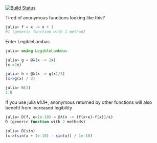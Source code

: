 <!-- LegibleLambdas -->

<!-- [[file:~/Documents/Julia/scrap.org::*LegibleLambdas][LegibleLambdas:1]] -->

[![Build Status](https://travis-ci.com/MasonProtter/LegibleLambdas.jl.svg?branch=master)](https://travis-ci.com/MasonProtter/LegibleLambdas.jl)

Tired of anonymous functions looking like this?
```julia
julia> f = x -> x + 1
#1 (generic function with 1 method)
```
Enter LegibleLambas
```julia
julia> using LegibleLambdas

julia> g = @λ(x -> 2x)
(x->2x)

julia> h = @λ(x -> g(x)/3)
(x->g(x) / 3)

julia> h(3)
2.0
```

If you use julia **v1.1+**, anonymous returned by other functions will also benefit from increased legibility

```julia
julia> D(f, ϵ=1e-10) = @λ(x -> (f(x+ϵ)-f(x))/ϵ)
D (generic function with 2 methods)

julia> D(sin)
(x->(sin(x + 1e-10) - sin(x)) / 1e-10)
```
